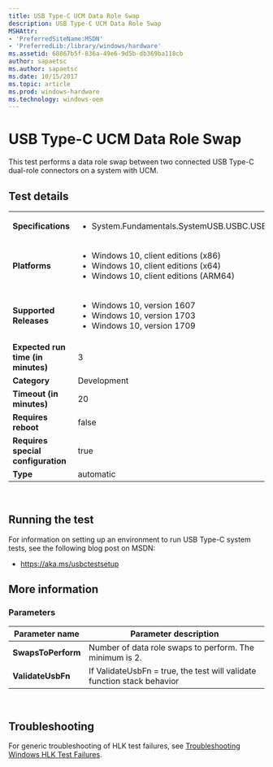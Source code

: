 ```yaml
---
title: USB Type-C UCM Data Role Swap
description: USB Type-C UCM Data Role Swap
MSHAttr:
- 'PreferredSiteName:MSDN'
- 'PreferredLib:/library/windows/hardware'
ms.assetid: 68867b5f-836a-49e6-9d5b-db369ba118cb
author: sapaetsc
ms.author: sapaetsc
ms.date: 10/15/2017
ms.topic: article
ms.prod: windows-hardware
ms.technology: windows-oem
---
```


# <span id="p_hlk_test.7532aea0-19fe-4e27-a933-f709fe8ba97b"></span>USB Type-C UCM Data Role Swap


This test performs a data role swap between two connected USB Type-C dual-role connectors on a system with UCM.

## Test details
|||
|---|---|
| **Specifications**  | <ul><li>System.Fundamentals.SystemUSB.USBC.USBTypeCUCM</li></ul> |  
| **Platforms**   | <ul><li>Windows 10, client editions (x86)</li><li>Windows 10, client editions (x64)</li><li>Windows 10, client editions (ARM64)</li></ul> |
| **Supported Releases** | <ul><li>Windows 10, version 1607</li><li>Windows 10, version 1703</li><li>Windows 10, version 1709</li></ul> |
|**Expected run time (in minutes)**| 3 |
|**Category**| Development |
|**Timeout (in minutes)**| 20 |
|**Requires reboot**| false |
|**Requires special configuration**| true |
|**Type**| automatic |

 

## <span id="Running_the_test"></span><span id="running_the_test"></span><span id="RUNNING_THE_TEST"></span>Running the test


For information on setting up an environment to run USB Type-C system tests, see the following blog post on MSDN:

-   <https://aka.ms/usbctestsetup>

## <span id="More_information"></span><span id="more_information"></span><span id="MORE_INFORMATION"></span>More information


### <span id="Parameters"></span><span id="parameters"></span><span id="PARAMETERS"></span>Parameters

| Parameter name     | Parameter description                                                   |
|--------------------|-------------------------------------------------------------------------|
| **SwapsToPerform** | Number of data role swaps to perform. The minimum is 2.                 |
| **ValidateUsbFn**  | If ValidateUsbFn = true, the test will validate function stack behavior |

 

## <span id="Troubleshooting"></span><span id="troubleshooting"></span><span id="TROUBLESHOOTING"></span>Troubleshooting


For generic troubleshooting of HLK test failures, see [Troubleshooting Windows HLK Test Failures](..\user\troubleshooting-windows-hlk-test-failures.md).

 

 






